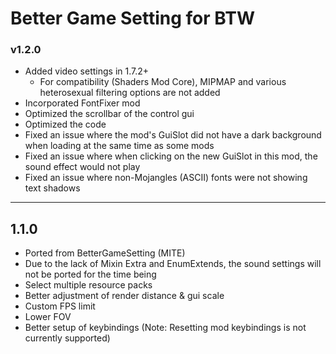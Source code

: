 # Better Game Setting for BTW

### v1.2.0
* Added video settings in 1.7.2+
    * For compatibility (Shaders Mod Core), MIPMAP and various heterosexual filtering options are not added
* Incorporated FontFixer mod
* Optimized the scrollbar of the control gui
* Optimized the code
* Fixed an issue where the mod's GuiSlot did not have a dark background when loading at the same time as some mods
* Fixed an issue where when clicking on the new GuiSlot in this mod, the sound effect would not play
* Fixed an issue where non-Mojangles (ASCII) fonts were not showing text shadows

---

## 1.1.0
* Ported from BetterGameSetting (MITE)
* Due to the lack of Mixin Extra and EnumExtends, the sound settings will not be ported for the time being
* Select multiple resource packs
* Better adjustment of render distance & gui scale
* Custom FPS limit
* Lower FOV
* Better setup of keybindings  (Note: Resetting mod keybindings is not currently supported)